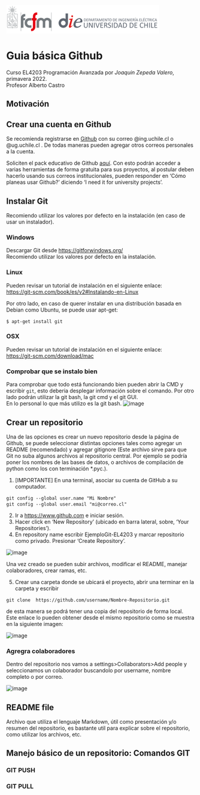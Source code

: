 ![banner](../imgs/cropped-logo-fcfm-die-1.png)

# Guia básica Github

Curso EL4203 Programación Avanzada por *Joaquin Zepeda Valero*, primavera 2022.  
Profesor Alberto Castro


## Motivación


## Crear una cuenta en Github

Se recomienda registrarse en [Github](https://github.com/signup?ref_cta=Sign+up&ref_loc=header+logged+out&ref_page=%2F&source=header-home) con su correo @ing.uchile.cl o @ug.uchile.cl . De todas maneras pueden agregar otros correos personales a la cuenta. 

Soliciten el pack educativo de Github [aquí](https://education.github.com/pack). Con esto podrán acceder a varias herramientas de forma gratuita para sus proyectos, al postular deben hacerlo usando sus correos institucionales, pueden responder en ‘Cómo planeas usar Github?’ diciendo ‘I need it for university projects’.


## Instalar Git

Recomiendo utilizar los valores por defecto en la instalación (en caso de usar un instalador).

### Windows

Descargar Git desde https://gitforwindows.org/  
Recomiendo utilizar los valores por defecto en la instalación.

### Linux

Pueden revisar un tutorial de instalación en el siguiente enlace:  
https://git-scm.com/book/es/v2#Instalando-en-Linux

Por otro lado, en caso de querer instalar en una distribución basada en Debian como Ubuntu, se puede usar apt-get:
```
$ apt-get install git
```


### OSX

Pueden revisar un tutorial de instalación en el siguiente enlace:  
https://git-scm.com/download/mac

### Comprobar que se instalo bien

Para comprobar que todo está funcionando bien pueden abrir la CMD y escribir ```git```, esto deberia desplegar información sobre el comando. Por otro lado podrán utilizar la git bash, la git cmd y el git GUI.  
En lo personal lo que más utilizo es la git bash.
![image](https://user-images.githubusercontent.com/51517852/193935173-0e19ea3c-2661-4908-8837-b1716c8e5844.png)


## Crear un repositorio

Una de las opciones es crear un nuevo repositorio desde la página de Github, se puede seleccionar distintas opciones tales como agregar un README (recomendado) y agregar gitignore (Este archivo sirve para que Git no suba algunos archivos al repositorio central. Por ejemplo se podría poner
los nombres de las bases de datos, o archivos de compilación de python como los con terminación *.pyc.). 

1. [IMPORTANTE] En una terminal, asociar su cuenta de GitHub a su computador.
```
git config --global user.name "Mi Nombre"
git config --global user.email "mi@correo.cl"
```
2.  Ir a https://www.github.com e iniciar sesión.
3. Hacer click en ‘New Repository’ (ubicado en barra lateral, sobre, ‘Your Repositories’).
4. En repository name escribir EjemploGit-EL4203 y marcar repositorio como privado. Presionar ‘Create Repository’.

![image](https://user-images.githubusercontent.com/51517852/194338253-c948dc00-67a1-4522-a6e4-54c383be2f5c.png)

Una vez creado se pueden subir archivos, modificar el README, manejar colaboradores, crear ramas, etc. 


5. Crear una carpeta donde se ubicará el proyecto, abrir una terminar en la carpeta y escribir 
```
git clone  https://github.com/username/Nombre-Repositorio.git
```
de esta manera se podrá tener una copia del repositorio de forma local. Este enlace lo pueden obtener desde el mismo repositorio como se muestra en la siguiente imagen:

![image](https://user-images.githubusercontent.com/51517852/194342207-d4aa712d-ee04-4161-8830-838dace1f240.png)




### Agregra colaboradores

Dentro del repositorio nos vamos a settings>Collaborators>Add people y seleccionamos un colaborador buscandolo por username, nombre completo o por correo.

![image](https://user-images.githubusercontent.com/51517852/194343365-6714a4c1-6825-4774-bbfa-30a1d443bd8e.png)

## README file

Archivo que utiliza el lenguaje Markdown, útil como presentación y/o resumen del repositorio, es bastante util para explicar sobre el repositorio, como utilizar los archivos, etc.

## Manejo básico de un repositorio: Comandos GIT

### GIT PUSH

### GIT PULL



#










